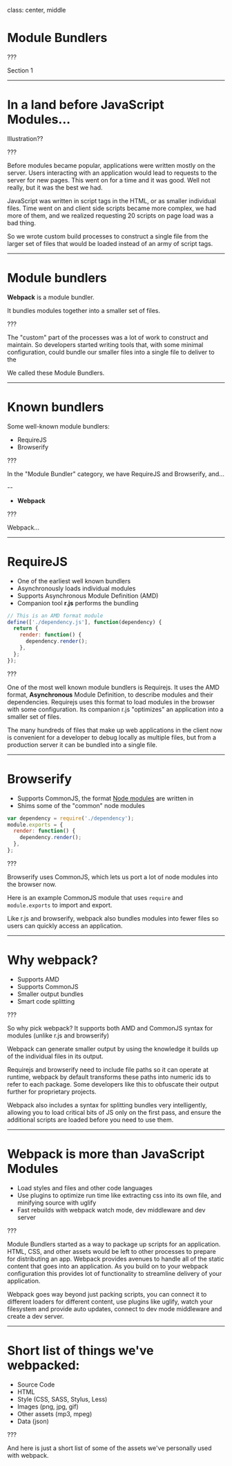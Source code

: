 class: center, middle
# Module Bundlers

???

Section 1

---

# In a land before JavaScript Modules...

Illustration??

???

Before modules became popular, applications were written mostly on the server. Users interacting with an application would lead to requests to the server for new pages. This went on for a time and it was good. Well not really, but it was the best we had.

JavaScript was written in script tags in the HTML, or as smaller individual files. Time went on and client side scripts became more complex, we had more of them, and we realized requesting 20 scripts on page load was a bad thing.

So we wrote custom build processes to construct a single file from the larger set of files that would be loaded instead of an army of script tags.

---

# Module bundlers

**Webpack** is a module bundler.

It bundles modules together into a smaller set of files.

???


The "custom" part of the processes was a lot of work to construct and maintain.
So developers started writing tools that, with some minimal configuration, could bundle our smaller
files into a single file to deliver to the

We called these Module Bundlers.

---

# Known bundlers

Some well-known module bundlers:

- RequireJS
- Browserify

???

In the "Module Bundler" category, we have RequireJS and Browserify, and...

--

- **Webpack**

???

Webpack...


---

# RequireJS

- One of the earliest well known bundlers
- Asynchronously loads individual modules
- Supports Asynchronous Module Definition (AMD)
- Companion tool **r.js** performs the bundling

```javascript
// This is an AMD format module
define(['./dependency.js'], function(dependency) {
  return {
    render: function() {
      dependency.render();
    },
  };
});
```

???

One of the most well known module bundlers is Requirejs. It uses the AMD format,
__Asynchronous__ Module Definition, to describe modules and their dependencies.
Requirejs uses this format to load modules in the browser with some
configuration. Its companion r.js "optimizes" an application into a smaller
set of files.

The many hundreds of files that make up web applications in the client now
is convenient for a developer to debug locally as multiple files,
but from a production server it can be bundled into a single file.

---

# Browserify

- Supports CommonJS, the format [Node modules](https://nodejs.org/docs/v0.4.1/api/modules.html#modules) are written in
- Shims some of the "common" node modules

```javascript
var dependency = require('./dependency');
module.exports = {
  render: function() {
    dependency.render();
  },
};
```

???

Browserify uses CommonJS, which lets us port a lot of node modules into the browser now.

Here is an example CommonJS module that uses `require` and `module.exports` to import and export.

Like r.js and browserify, webpack also bundles modules into fewer files so users can quickly access an application.

---

# Why webpack?

- Supports AMD
- Supports CommonJS
- Smaller output bundles
- Smart code splitting

???

So why pick webpack? It supports both AMD and CommonJS syntax for modules (unlike r.js and browserify)

Webpack can generate smaller output by using the knowledge it builds up of the
individual files in its output.

Requirejs and browserify need to include file paths so it can operate at
runtime, webpack by default transforms these paths into numeric ids to refer to
each package. Some developers like this to obfuscate their output further for
proprietary projects.

Webpack also includes a syntax for splitting bundles very intelligently, allowing you to load critical bits of JS only on the first pass, and ensure the additional scripts are loaded before you need to use them.

---

# Webpack is more than JavaScript Modules

- Load styles and files and other code languages
- Use plugins to optimize run time like extracting css into its own file, and minifying source with uglify
- Fast rebuilds with webpack watch mode, dev middleware and dev server

???

Module Bundlers started as a way to package up scripts for an application. HTML,
CSS, and other assets would be left to other processes to prepare for
distributing an app. Webpack provides avenues to handle all of the static
content that goes into an application. As you build on to your webpack
configuration this provides lot of functionality to streamline delivery of your
application.

Webpack goes way beyond just packing scripts, you can connect it to different
loaders for different content, use plugins like uglify, watch your filesystem
and provide auto updates, connect to dev mode middleware and create a dev server.

---

# Short list of things we've webpacked:

- Source Code
- HTML
- Style (CSS, SASS, Stylus, Less)
- Images (png, jpg, gif)
- Other assets (mp3, mpeg)
- Data (json)

???

And here is just a short list of some of the assets we've personally used with
webpack.
